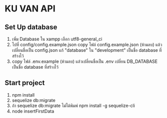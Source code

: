 # KU VAN API
## Set Up database
1. เพิ่ม Database ใน xampp เลือก utf8-general_ci
2. ไปที่ config/config.example.json copy ไฟล์ config.example.json (ห้ามลบ) แล้วเปลี่ยนชื่อเป็น config.json   แก้ "database" ใน "development" เป็นชื่อ database ที่สร้างไว้
3. copy ไฟล์ .env.example (ห้ามลบ) แล้วเปลี่ยนชื่อเป็น .env เปลี่ยน DB_DATABASE เป็นชื่อ database ที่สร้างไว้
 
## Start project
1. npm install
2. sequelize db:migrate
3. ถ้า sequelize db:migrate ไม่ได้พิมพ์ npm install -g sequelize-cli
4. node insertFirstData